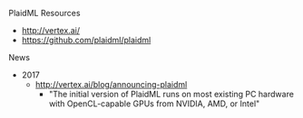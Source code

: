 
PlaidML Resources
* http://vertex.ai/
* https://github.com/plaidml/plaidml


News
* 2017
  * http://vertex.ai/blog/announcing-plaidml
    * "The initial version of PlaidML runs on most existing PC hardware with OpenCL-capable GPUs from NVIDIA, AMD, or Intel"



